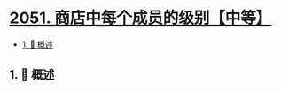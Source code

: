 # [2051. 商店中每个成员的级别【中等】](https://github.com/tnotesjs/TNotes.leetcode/tree/main/notes/2051.%20%E5%95%86%E5%BA%97%E4%B8%AD%E6%AF%8F%E4%B8%AA%E6%88%90%E5%91%98%E7%9A%84%E7%BA%A7%E5%88%AB%E3%80%90%E4%B8%AD%E7%AD%89%E3%80%91)

<!-- region:toc -->

- [1. 📝 概述](#1--概述)

<!-- endregion:toc -->

## 1. 📝 概述
